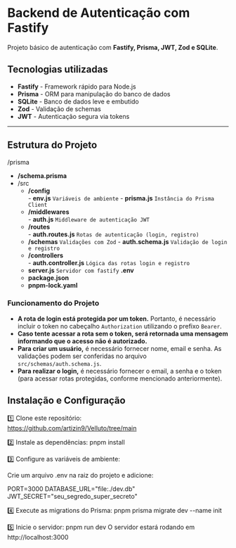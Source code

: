 # Backend de Autenticação com Fastify

Projeto básico de autenticação com **Fastify, Prisma, JWT, Zod e SQLite**.

## Tecnologias utilizadas

- **Fastify** - Framework rápido para Node.js
- **Prisma** - ORM para manipulação do banco de dados
- **SQLite** - Banco de dados leve e embutido
- **Zod** - Validação de schemas
- **JWT** - Autenticação segura via tokens

---

## Estrutura do Projeto

/prisma
   - **/schema.prisma**
- /src
  - **/config**        
          - **env.js**       `Variáveis de ambiente`
          - **prisma.js**    `Instância do Prisma Client`
  - **/middlewares**  
          - **auth.js**      `Middleware de autenticação JWT`
  - **/routes**        
          - **auth.routes.js**   `Rotas de autenticação (login, registro)`
  - **/schemas**        `Validações com Zod`
          - **auth.schema.js**   `Validação de login e registro`
  - **/controllers**   
          - **auth.controller.js** `Lógica das rotas login e registro`
  - **server.js**      `Servidor com fastify`
  **.env**                
  - **package.json**
  - **pnpm-lock.yaml**


### **Funcionamento do Projeto**

- **A rota de login está protegida por um token.** Portanto, é necessário incluir o token no cabeçalho `Authorization` utilizando o prefixo `Bearer`.
- **Caso tente acessar a rota sem o token, será retornada uma mensagem informando que o acesso não é autorizado.**
- **Para criar um usuário,** é necessário fornecer nome, email e senha. As validações podem ser conferidas no arquivo `src/schemas/auth.schema.js`.
- **Para realizar o login,** é necessário fornecer o email, a senha e o token (para acessar rotas protegidas, conforme mencionado anteriormente).


## **Instalação e Configuração**

1️⃣ Clone este repositório:  
https://github.com/artizin9/Velluto/tree/main

2️⃣ Instale as dependências:
pnpm install

3️⃣ Configure as variáveis de ambiente:

Crie um arquivo .env na raiz do projeto e adicione:

PORT=3000
DATABASE_URL="file:./dev.db"
JWT_SECRET="seu_segredo_super_secreto"

4️⃣ Execute as migrations do Prisma:
pnpm prisma migrate dev --name init

5️⃣ Inicie o servidor:
pnpm run dev
O servidor estará rodando em http://localhost:3000 
